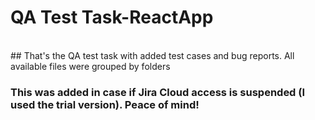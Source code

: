 # QA Test Task-ReactApp
<br>
## That's the QA test task with added test cases and bug reports. All available files were grouped by folders

### This was added in case if Jira Cloud access is suspended (I used the trial version). Peace of mind!
